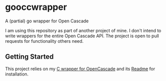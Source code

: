 # gooccwrapper
A (partial) go wrapper for Open Cascade

I am using this repository as part of another project of mine. I don't intend to write wrappers for the entire Open Cascade API. The project is open to pull requests for functionality others need.

## Getting Started
This project relies on my [C wrapper for OpenCascade](https://github.com/marcuswu/occwrapper/) and its [Readme](https://github.com/marcuswu/occwrapper/blob/main/README.md) for installation.
